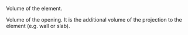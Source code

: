 Volume of the element.


<!-- comment -->


Volume of the opening. It is the additional volume of the projection to the element (e.g. wall or slab).
